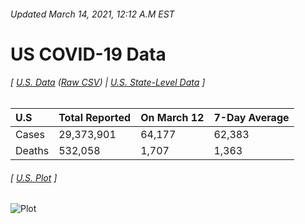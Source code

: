###### Updated March 14, 2021, 12:12 A.M EST
# US COVID-19 Data 
###### [ [U.S. Data](us.csv) ([Raw CSV](https://raw.githubusercontent.com/drebrb/covid-19-data/master/us.csv)) | [U.S. State-Level Data](states) ]
| U.S    | Total Reported   | On March 12   | 7-Day Average   |
|:-------|:-----------------|:--------------|:----------------|
| Cases  | 29,373,901       | 64,177        | 62,383          |
| Deaths | 532,058          | 1,707         | 1,363           |
###### [ [U.S. Plot](us.png) ]
![Plot](https://github.com/drebrb/covid-19-data/blob/master/us.png)